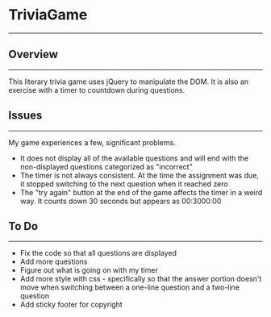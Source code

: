 # TriviaGame
---
## Overview
---
This literary trivia game uses jQuery to manipulate the DOM. It is also an exercise with a timer to countdown during questions.

## Issues
---
My game experiences a few, significant problems. 

+ It does not display all of the available questions and will end with the non-displayed questions categorized as "incorrect"
+ The timer is not always consistent. At the time the assignment was due, it stopped switching to the next question when it reached zero
+ The "try again" button at the end of the game affects the timer in a weird way. It counts down 30 seconds but appears as 00:3000:00

## To Do
---
+ Fix the code so that all questions are displayed
+ Add more questions
+ Figure out what is going on with my timer
+ Add more style with css - specifically so that the answer portion doesn't move when switching between a one-line question and
a two-line question
+ Add sticky footer for copyright
